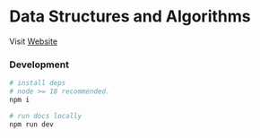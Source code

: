 # Data Structures and Algorithms

Visit [Website](https://data-structures-algorithms.helloanoop.com)

### Development
```bash
# install deps
# node >= 18 recommended.
npm i

# run docs locally
npm run dev
```
